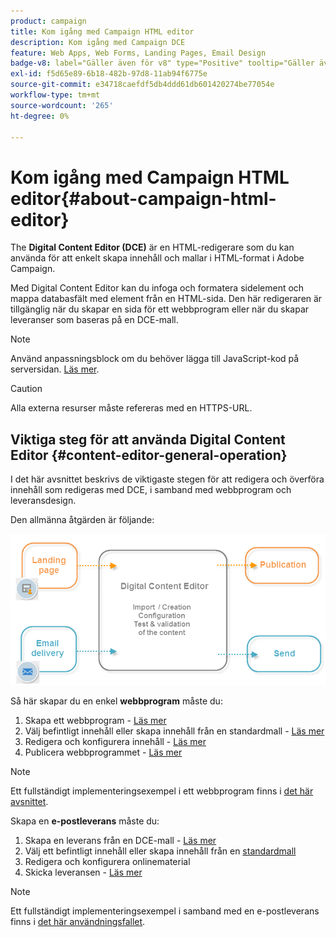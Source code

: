 ```yaml
---
product: campaign
title: Kom igång med Campaign HTML editor
description: Kom igång med Campaign DCE
feature: Web Apps, Web Forms, Landing Pages, Email Design
badge-v8: label="Gäller även för v8" type="Positive" tooltip="Gäller även Campaign v8"
exl-id: f5d65e89-6b18-482b-97d8-11ab94f6775e
source-git-commit: e34718caefdf5db4ddd61db601420274be77054e
workflow-type: tm+mt
source-wordcount: '265'
ht-degree: 0%

---
```


# Kom igång med Campaign HTML editor{#about-campaign-html-editor}



The **Digital Content Editor (DCE)** är en HTML-redigerare som du kan använda för att enkelt skapa innehåll och mallar i HTML-format i Adobe Campaign.

Med Digital Content Editor kan du infoga och formatera sidelement och mappa databasfält med element från en HTML-sida. Den här redigeraren är tillgänglig när du skapar en sida för ett webbprogram eller när du skapar leveranser som baseras på en DCE-mall.

>[!NOTE]
>
>Använd anpassningsblock om du behöver lägga till JavaScript-kod på serversidan. [Läs mer](../../delivery/using/personalization-blocks.md).

>[!CAUTION]
>
>Alla externa resurser måste refereras med en HTTPS-URL.

## Viktiga steg för att använda Digital Content Editor {#content-editor-general-operation}

I det här avsnittet beskrivs de viktigaste stegen för att redigera och överföra innehåll som redigeras med DCE, i samband med webbprogram och leveransdesign.

Den allmänna åtgärden är följande:

![](assets/dce_schema.png)

Så här skapar du en enkel **webbprogram** måste du:

1. Skapa ett webbprogram - [Läs mer](creating-a-landing-page.md)
1. Välj befintligt innehåll eller skapa innehåll från en standardmall - [Läs mer](template-management.md)
1. Redigera och konfigurera innehåll - [Läs mer](editing-content.md)
1. Publicera webbprogrammet - [Läs mer](creating-a-landing-page.md#step-3---publishing-content)

>[!NOTE]
>
>Ett fullständigt implementeringsexempel i ett webbprogram finns i  [det här avsnittet](creating-a-landing-page.md).

Skapa en **e-postleverans** måste du:

1. Skapa en leverans från en DCE-mall - [Läs mer](use-case-creating-an-email-delivery.md)
1. Välj ett befintligt innehåll eller skapa innehåll från en [standardmall](template-management.md)
1. Redigera och konfigurera onlinematerial
1. Skicka leveransen - [Läs mer](../../delivery/using/steps-about-delivery-creation-steps.md)

>[!NOTE]
>
>Ett fullständigt implementeringsexempel i samband med en e-postleverans finns i [det här användningsfallet](use-case-creating-an-email-delivery.md).
